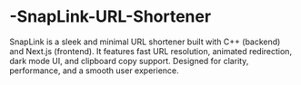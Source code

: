 # -SnapLink-URL-Shortener
SnapLink is a sleek and minimal URL shortener built with C++ (backend) and Next.js (frontend). It features fast URL resolution, animated redirection, dark mode UI, and clipboard copy support. Designed for clarity, performance, and a smooth user experience.
